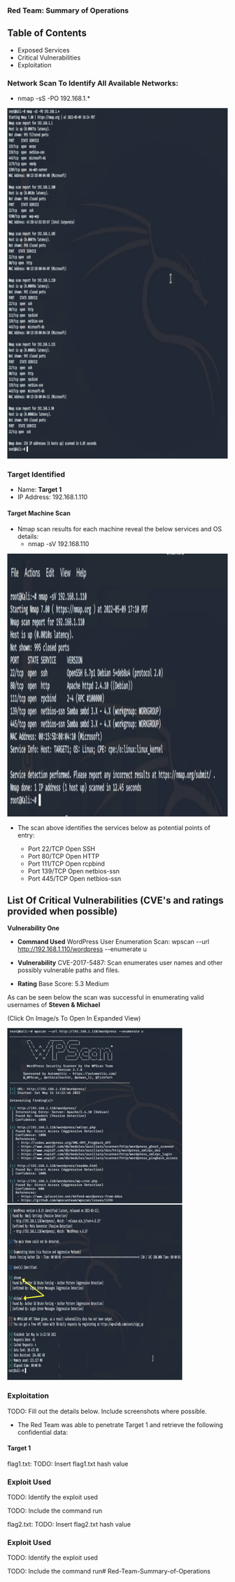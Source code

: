 ### Red Team: Summary of Operations

## Table of Contents

-  Exposed Services
-  Critical Vulnerabilities
-  Exploitation

### Network Scan To Identify All Available Networks:

-  nmap -sS -PO 192.168.1.*

<img src="https://github.com/Tamie13/Red-Team-Summary-of-Operations/blob/main/Attack%20Target%201%20Images/nmap%20-sS%20-PO%20192.168.1.*.png" width="800" height="800">


### Target Identified
   
   -  Name:  **Target 1**
   -  IP Address: 192.168.1.110

#### Target Machine Scan

-  Nmap scan results for each machine reveal the below services and OS details:
    -  nmap -sV 192.168.110

<img src="https://github.com/Tamie13/Red-Team-Summary-of-Operations/blob/main/Attack%20Target%201%20Images/nmap%20-sV%20192.168.1.110.png" width="600" height="600">

-  The scan above identifies the services below as potential points of entry:

    -  Port 22/TCP Open SSH
    -  Port 80/TCP Open HTTP
    -  Port 111/TCP Open rcpbind
    -  Port 139/TCP Open netbios-ssn
    -  Port 445/TCP Open netbios-ssn

## List Of Critical Vulnerabilities (CVE's and ratings provided when possible)

**Vulnerability One**

  -  **Command Used** WordPress User Enumeration Scan:  wpscan --url http://192.168.1.110/wordpress --enumerate u

  -  **Vulnerability** CVE-2017-5487:  Scan enumerates user names and other possibly vulnerable paths and files.

  -  **Rating** Base Score: 5.3 Medium

As can be seen below the scan was successful in enumerating valid usernames of **Steven & Michael**

(Click On Image/s To Open In Expanded View)

<img src="https://github.com/Tamie13/Red-Team-Summary-of-Operations/blob/main/Attack%20Target%201%20Images/wpscan%20enumeration%201.png" width="400" height="400"> <img src="https://github.com/Tamie13/Red-Team-Summary-of-Operations/blob/main/Attack%20Target%201%20Images/wpscan%20enumeration_2.png" width="400" height="400">

### Exploitation

TODO: Fill out the details below. Include screenshots where possible.


-  The Red Team was able to penetrate Target 1 and retrieve the following confidential data:

#### Target 1


flag1.txt: TODO: Insert flag1.txt hash value


### Exploit Used

TODO: Identify the exploit used


TODO: Include the command run





flag2.txt: TODO: Insert flag2.txt hash value


### Exploit Used

TODO: Identify the exploit used

TODO: Include the command run# Red-Team-Summary-of-Operations

